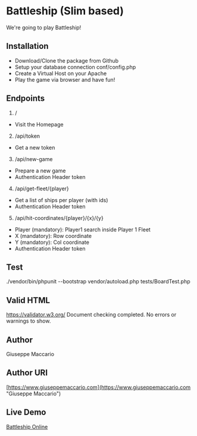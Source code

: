 # Battleship (Slim based)
We're going to play Battleship!

## Installation
- Download/Clone the package from Github
- Setup your database connection conf/config.php
- Create a Virtual Host on your Apache
- Play the game via browser and have fun!

## Endpoints
1. /

- Visit the Homepage

2. /api/token

- Get a new token

3. /api/new-game

- Prepare a new game
- Authentication Header token

4. /api/get-fleet/{player}

- Get a list of ships per player (with ids)
- Authentication Header token

5. /api/hit-coordinates/{player}/{x}/{y}

- Player (mandatory): Player1 search inside Player 1 Fleet
- X (mandatory): Row coordinate
- Y (mandatory): Col coordinate
- Authentication Header token

## Test
./vendor/bin/phpunit --bootstrap vendor/autoload.php tests/BoardTest.php

## Valid HTML
https://validator.w3.org/
Document checking completed. No errors or warnings to show.

## Author
Giuseppe Maccario

## Author URI
[https://www.giuseppemaccario.com](https://www.giuseppemaccario.com "Giuseppe Maccario")

## Live Demo
[Battleship Online](https://www.giuseppemaccario.com/battleship "Battleship online")